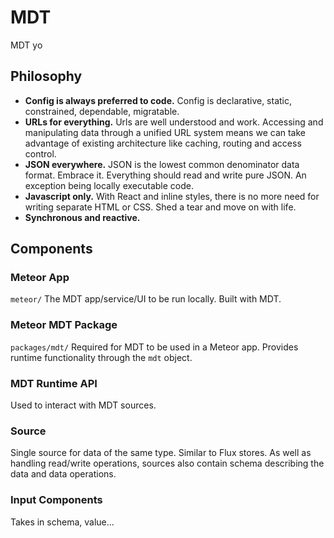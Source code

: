 # MDT
MDT yo

## Philosophy
- **Config is always preferred to code.** Config is declarative, static, constrained, dependable, migratable.
- **URLs for everything.** Urls are well understood and work. Accessing and manipulating data through a unified URL system means we can take advantage of existing architecture like caching, routing and access control.
- **JSON everywhere.** JSON is the lowest common denominator data format. Embrace it. Everything should read and write pure JSON. An exception being locally executable code.
- **Javascript only.** With React and inline styles, there is no more need for writing separate HTML or CSS. Shed a tear and move on with life.
- **Synchronous and reactive.**

## Components

### Meteor App
`meteor/`
The MDT app/service/UI to be run locally.
Built with MDT.

### Meteor MDT Package
`packages/mdt/`
Required for MDT to be used in a Meteor app.
Provides runtime functionality through the `mdt` object.

### MDT Runtime API
Used to interact with MDT sources.

### Source
Single source for data of the same type. Similar to Flux stores.
As well as handling read/write operations, sources also contain schema describing the data and data operations.

### Input Components
Takes in schema, value...
